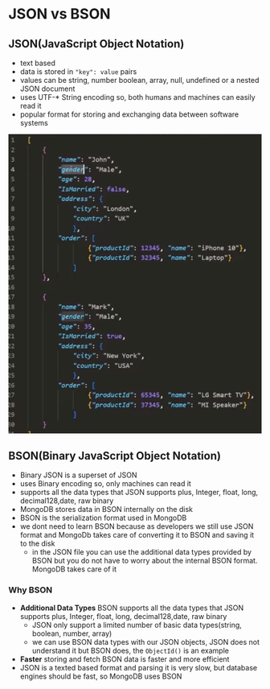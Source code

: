 # JSON vs BSON

## JSON(JavaScript Object Notation)
- text based
- data is stored in `"key": value` pairs
- values can be string, number boolean, array, null, undefined or a nested JSON document
- uses UTF-* String encoding so, both humans and machines can easily read it
- popular format for storing and exchanging data between software systems

![JSON](../images/JSON.png) 

## BSON(Binary JavaScript Object Notation)
- Binary JSON is a superset of JSON
- uses Binary encoding so, only machines can read it
- supports all the data types that JSON supports plus, Integer, float, long, decimal128,date, raw binary
- MongoDB stores data in BSON internally on the disk
- BSON is the serialization format used in MongoDB
- we dont need to learn BSON because as developers we still use JSON format and MongoDb takes care of converting it to BSON and saving it to the disk
    - in the JSON file you can use the additional data types provided by BSON but you do not have to worry about the internal BSON format. MongoDB takes care of it

### Why BSON
- **Additional Data Types** BSON supports all the data types that JSON supports plus, Integer, float, long, decimal128,date, raw binary
	- JSON only support a limited number of basic data types(string, boolean, number, array)
	- we can use BSON data types with our JSON objects, JSON does not understand it but BSON does, the `ObjectId()` is an example
- **Faster** storing and fetch BSON data is faster and more efficient
- JSON is a texted based format and parsing it is very slow, but database engines should be fast, so MongoDB uses BSON

